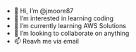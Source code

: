 - 👋 Hi, I’m @jmoore87
- 👀 I’m interested in learning coding 
- 🌱 I’m currently learning AWS Solutions 
- 💞️ I’m looking to collaborate on anything 
- 📫 Reavh me via email 

<!---
jmoore87/jmoore87 is a ✨ special ✨ repository because its `README.md` (this file) appears on your GitHub profile.
You can click the Preview link to take a look at your changes.
--->
